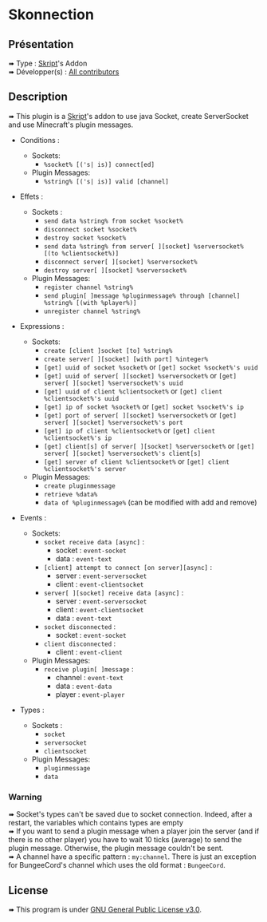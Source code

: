 # Skonnection

## Présentation

➠  Type : [Skript](https://github.com/SkriptLang/Skript)'s Addon \
➠  Développer(s) : [All contributors](https://github.com/BakaAless/Skonnection/graphs/contributors)


## Description

➠  This plugin is a [Skript](https://github.com/SkriptLang/Skript)'s addon to use java Socket, create ServerSocket and
use Minecraft's plugin messages.

* Conditions :
  * Sockets:
    * `%socket% [('s| is)] connect[ed]`
  * Plugin Messages:
    * `%string% [('s| is)] valid [channel]`
  

* Effets :
  * Sockets :
    * `send data %string% from socket %socket%`
    * `disconnect socket %socket%`
    * `destroy socket %socket%`
    * `send data %string% from server[ ][socket] %serversocket% [(to %clientsocket%)]`
    * `disconnect server[ ][socket] %serversocket%`
    * `destroy server[ ][socket] %serversocket%`
  * Plugin Messages:
    * `register channel %string%`
    * `send plugin[ ]message %pluginmessage% through [channel] %string% [(with %player%)]`  
    * `unregister channel %string%`


* Expressions :
  * Sockets:
    * `create [client ]socket [to] %string%`
    * `create server[ ][socket] [with port] %integer%`
    * `[get] uuid of socket %socket%` or `[get] socket %socket%'s uuid`
    * `[get] uuid of server[ ][socket] %serversocket%` or `[get] server[ ][socket] %serversocket%'s uuid`
    * `[get] uuid of client %clientsocket%` or `[get] client %clientsocket%'s uuid`
    * `[get] ip of socket %socket%` or `[get] socket %socket%'s ip`
    * `[get] port of server[ ][socket] %serversocket%` or `[get] server[ ][socket] %serversocket%'s port`
    * `[get] ip of client %clientsocket%` or `[get] client %clientsocket%'s ip`
    * `[get] client[s] of server[ ][socket] %serversocket%` or `[get] server[ ][socket] %serversocket%'s client[s]`
    * `[get] server of client %clientsocket%` or `[get] client %clientsocket%'s server`
  * Plugin Messages:
    * `create pluginmessage`
    * `retrieve %data%`
    * `data of %pluginmessage%` (can be modified with add and remove)


* Events :
  * Sockets:
    * `socket receive data [async]` :
      * socket : `event-socket`
      * data : `event-text`
    * `[client] attempt to connect [on server][async]` :
      * server : `event-serversocket`
      * client : `event-clientsocket`
    * `server[ ][socket] receive data [async]` :
      * server : `event-serversocket`
      * client : `event-clientsocket`
      * data : `event-text`
    * `socket disconnected` :
      * socket : `event-socket`
    * `client disconnected` :
      * client : `event-client`
  * Plugin Messages:
    * `receive plugin[ ]message` :
      * channel : `event-text`
      * data : `event-data`
      * player : `event-player`


* Types :
  * Sockets :
    * `socket`
    * `serversocket`
    * `clientsocket`
  * Plugin Messages:
    * `pluginmessage`
    * `data`


### Warning

➠ Socket's types can't be saved due to socket connection. Indeed, after a restart, the variables which
contains types are empty \
➠ If you want to send a plugin message when a player join the server (and if there is no other player)
you have to wait 10 ticks (average) to send the plugin message. Otherwise, the plugin message couldn't
be sent. \
➠ A channel have a specific pattern : `my:channel`. There is just an exception for BungeeCord's channel
which uses the old format : `BungeeCord`.

## License

➠  This program is under [GNU General Public License v3.0](https://github.com/BakaAless/SkSocket/blob/master/LICENSE).
